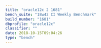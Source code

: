 ```yaml
---
title: "oracle12c 2 1681"
bench_suite: "18w42 CI Weekly Benchmark"
build_number: "1681"
dbprofile: "oracle12c"
classifier: ""
date: 2018-10-15T09:04:26
type: "bench"
---
```

